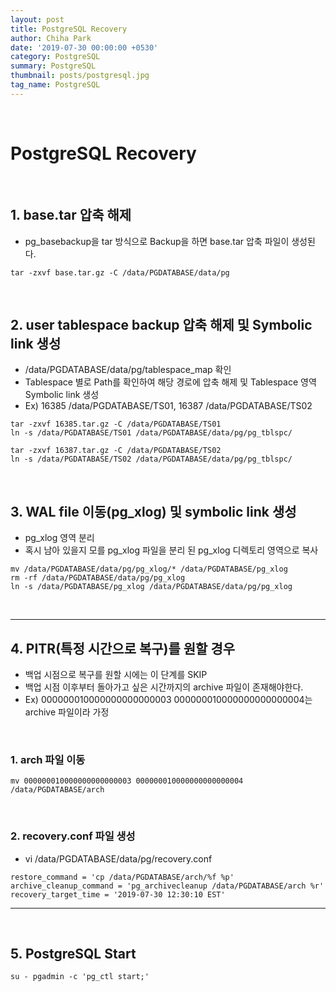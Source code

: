 ```yaml
---
layout: post
title: PostgreSQL Recovery
author: Chiha Park
date: '2019-07-30 00:00:00 +0530'
category: PostgreSQL
summary: PostgreSQL
thumbnail: posts/postgresql.jpg
tag_name: PostgreSQL
---
```


<br>

# PostgreSQL Recovery

<br>

## 1. base.tar 압축 해제

- pg_basebackup을 tar 방식으로 Backup을 하면  base.tar 압축 파일이 생성된다.

```
tar -zxvf base.tar.gz -C /data/PGDATABASE/data/pg
```

<br>

## 2. user tablespace backup 압축 해제 및 Symbolic link 생성

- /data/PGDATABASE/data/pg/tablespace_map 확인
- Tablespace 별로 Path를 확인하여 해당 경로에 압축 해제 및 Tablespace 영역 Symbolic link 생성
- Ex) 16385 /data/PGDATABASE/TS01,   16387 /data/PGDATABASE/TS02

```
tar -zxvf 16385.tar.gz -C /data/PGDATABASE/TS01
ln -s /data/PGDATABASE/TS01 /data/PGDATABASE/data/pg/pg_tblspc/

tar -zxvf 16387.tar.gz -C /data/PGDATABASE/TS02
ln -s /data/PGDATABASE/TS02 /data/PGDATABASE/data/pg/pg_tblspc/
```

<br>

## 3. WAL file 이동(pg_xlog) 및 symbolic link 생성

- pg_xlog 영역 분리
- 혹시 남아 있을지 모를 pg_xlog 파일을 분리 된 pg_xlog 디렉토리 영역으로 복사

```
mv /data/PGDATABASE/data/pg/pg_xlog/* /data/PGDATABASE/pg_xlog
rm -rf /data/PGDATABASE/data/pg/pg_xlog
ln -s /data/PGDATABASE/pg_xlog /data/PGDATABASE/data/pg/pg_xlog
```

<br>

---



## 4. PITR(특정 시간으로 복구)를 원할 경우

- 백업 시점으로 복구를 원할 시에는 이 단계를 SKIP
- 백업 시점 이후부터 돌아가고 싶은 시간까지의 archive 파일이 존재해야한다.
- Ex) 000000010000000000000003 000000010000000000000004는 archive 파일이라 가정

<br>

### 1. arch 파일 이동 

```
mv 000000010000000000000003 000000010000000000000004 /data/PGDATABASE/arch
```

<br>

### 2. recovery.conf 파일 생성

- vi /data/PGDATABASE/data/pg/recovery.conf

```
restore_command = 'cp /data/PGDATABASE/arch/%f %p'
archive_cleanup_command = 'pg_archivecleanup /data/PGDATABASE/arch %r'
recovery_target_time = '2019-07-30 12:30:10 EST'
```

---



<br>



## 5. PostgreSQL Start

```
su - pgadmin -c 'pg_ctl start;'
```

